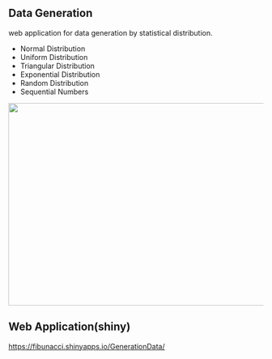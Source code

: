 ## Data Generation

web application for data generation by statistical distribution.

* Normal Distribution
* Uniform Distribution
* Triangular Distribution
* Exponential Distribution
* Random Distribution
* Sequential Numbers

<img src="http://uupload.ir/files/8mu_fake5.gif" width="550" height="400">


## Web Application(shiny)
https://fibunacci.shinyapps.io/GenerationData/
